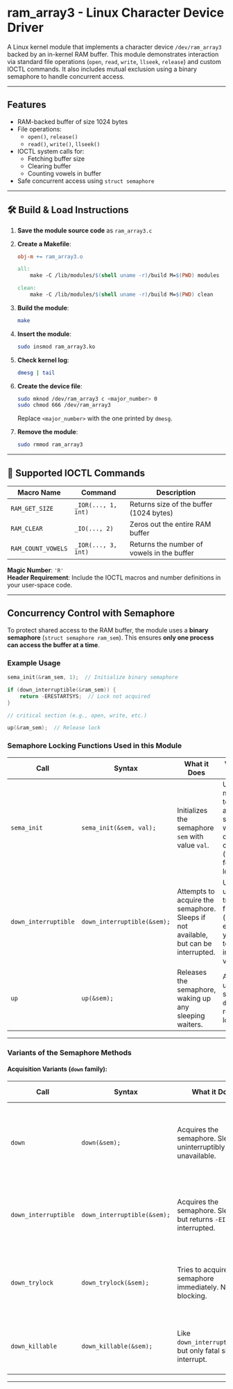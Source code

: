 # ram_array3 - Linux Character Device Driver

A Linux kernel module that implements a character device `/dev/ram_array3` backed by an in-kernel RAM buffer. This module demonstrates interaction via standard file operations (`open`, `read`, `write`, `llseek`, `release`) and custom IOCTL commands. It also includes mutual exclusion using a binary semaphore to handle concurrent access.

---

## Features

- RAM-backed buffer of size 1024 bytes
- File operations:
  - `open()`, `release()`
  - `read()`, `write()`, `llseek()`
- IOCTL system calls for:
  - Fetching buffer size
  - Clearing buffer
  - Counting vowels in buffer
- Safe concurrent access using `struct semaphore`

---

## 🛠️ Build & Load Instructions

1. **Save the module source code** as `ram_array3.c`

2. **Create a Makefile**:

   ```makefile
   obj-m += ram_array3.o

   all:
       make -C /lib/modules/$(shell uname -r)/build M=$(PWD) modules

   clean:
       make -C /lib/modules/$(shell uname -r)/build M=$(PWD) clean
   ```

3. **Build the module**:

   ```bash
   make
   ```

4. **Insert the module**:

   ```bash
   sudo insmod ram_array3.ko
   ```

5. **Check kernel log**:

   ```bash
   dmesg | tail
   ```

6. **Create the device file**:

   ```bash
   sudo mknod /dev/ram_array3 c <major_number> 0
   sudo chmod 666 /dev/ram_array3
   ```

   Replace `<major_number>` with the one printed by `dmesg`.

7. **Remove the module**:

   ```bash
   sudo rmmod ram_array3
   ```

---

## 🔧 Supported IOCTL Commands

| Macro Name        | Command              | Description                                 |
|-------------------|----------------------|---------------------------------------------|
| `RAM_GET_SIZE`    | `_IOR(..., 1, int)`  | Returns size of the buffer (1024 bytes)     |
| `RAM_CLEAR`       | `_IO(..., 2)`        | Zeros out the entire RAM buffer             |
| `RAM_COUNT_VOWELS`| `_IOR(..., 3, int)`  | Returns the number of vowels in the buffer  |

**Magic Number**: `'R'`  
**Header Requirement**: Include the IOCTL macros and number definitions in your user-space code.

---

## Concurrency Control with Semaphore

To protect shared access to the RAM buffer, the module uses a **binary semaphore** (`struct semaphore ram_sem`). This ensures **only one process can access the buffer at a time**.

### Example Usage

```c
sema_init(&ram_sem, 1);  // Initialize binary semaphore

if (down_interruptible(&ram_sem)) {
    return -ERESTARTSYS;  // Lock not acquired
}

// critical section (e.g., open, write, etc.)

up(&ram_sem);  // Release lock
```
###  Semaphore Locking Functions Used in this Module

| Call       | Syntax                          | What it Does                                                                 | When is it Useful                                        |
|------------|----------------------------------|------------------------------------------------------------------------------|-----------------------------------------------------------|
| `sema_init`| `sema_init(&sem, val);`         | Initializes the semaphore `sem` with value `val`.                           | Use at module init to prepare a semaphore with desired count (typically 1 for binary lock). |
| `down_interruptible`| `down_interruptible(&sem);` | Attempts to acquire the semaphore. Sleeps if not available, but can be interrupted. | Use in user-triggered functions (`open()`, etc.) where you want to allow interruption via signals. |
| `up`       | `up(&sem);`                     | Releases the semaphore, waking up any sleeping waiters.                     | Always used after successful `down*()` to release lock.  |

---

###  Variants of the Semaphore Methods

####  Acquisition Variants (`down` family):

| Call               | Syntax                       | What it Does                                                                 | When is it Useful                                              |
|--------------------|------------------------------|------------------------------------------------------------------------------|-----------------------------------------------------------------|
| `down`             | `down(&sem);`                | Acquires the semaphore. Sleeps uninterruptibly if unavailable.              | Use in kernel threads where sleeping is allowed and should not be interrupted. |
| `down_interruptible`| `down_interruptible(&sem);` | Acquires the semaphore. Sleeps, but returns `-EINTR` if interrupted.        | Use when a signal should interrupt the sleep (e.g. user process). |
| `down_trylock`     | `down_trylock(&sem);`        | Tries to acquire the semaphore immediately. Non-blocking.                   | Use in atomic or interrupt context where sleeping is **not allowed**. |
| `down_killable`    | `down_killable(&sem);`       | Like `down_interruptible()`, but only fatal signals interrupt.              | Use when you only want fatal signals to cause exit from sleep.  |

---
